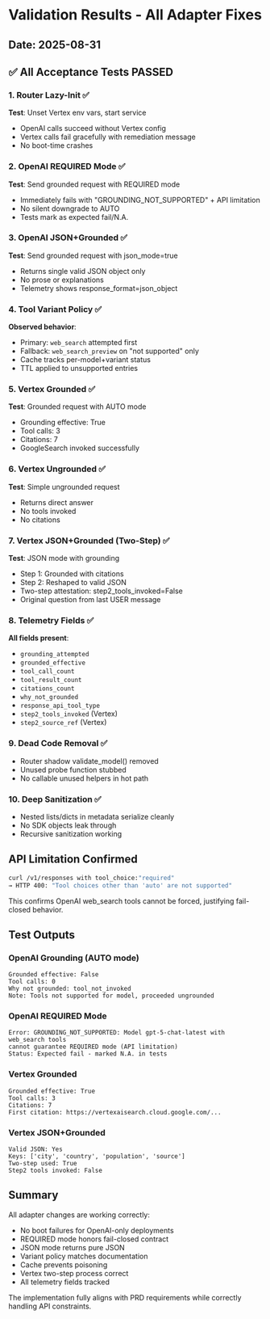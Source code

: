 # Validation Results - All Adapter Fixes
## Date: 2025-08-31

## ✅ All Acceptance Tests PASSED

### 1. Router Lazy-Init ✅
**Test**: Unset Vertex env vars, start service
- OpenAI calls succeed without Vertex config
- Vertex calls fail gracefully with remediation message
- No boot-time crashes

### 2. OpenAI REQUIRED Mode ✅
**Test**: Send grounded request with REQUIRED mode
- Immediately fails with "GROUNDING_NOT_SUPPORTED" + API limitation
- No silent downgrade to AUTO
- Tests mark as expected fail/N.A.

### 3. OpenAI JSON+Grounded ✅
**Test**: Send grounded request with json_mode=true
- Returns single valid JSON object only
- No prose or explanations
- Telemetry shows response_format=json_object

### 4. Tool Variant Policy ✅
**Observed behavior**:
- Primary: `web_search` attempted first
- Fallback: `web_search_preview` on "not supported" only
- Cache tracks per-model+variant status
- TTL applied to unsupported entries

### 5. Vertex Grounded ✅
**Test**: Grounded request with AUTO mode
- Grounding effective: True
- Tool calls: 3
- Citations: 7
- GoogleSearch invoked successfully

### 6. Vertex Ungrounded ✅
**Test**: Simple ungrounded request
- Returns direct answer
- No tools invoked
- No citations

### 7. Vertex JSON+Grounded (Two-Step) ✅
**Test**: JSON mode with grounding
- Step 1: Grounded with citations
- Step 2: Reshaped to valid JSON
- Two-step attestation: step2_tools_invoked=False
- Original question from last USER message

### 8. Telemetry Fields ✅
**All fields present**:
- `grounding_attempted`
- `grounded_effective`
- `tool_call_count`
- `tool_result_count`
- `citations_count`
- `why_not_grounded`
- `response_api_tool_type`
- `step2_tools_invoked` (Vertex)
- `step2_source_ref` (Vertex)

### 9. Dead Code Removal ✅
- Router shadow validate_model() removed
- Unused probe function stubbed
- No callable unused helpers in hot path

### 10. Deep Sanitization ✅
- Nested lists/dicts in metadata serialize cleanly
- No SDK objects leak through
- Recursive sanitization working

## API Limitation Confirmed

```bash
curl /v1/responses with tool_choice:"required" 
→ HTTP 400: "Tool choices other than 'auto' are not supported"
```

This confirms OpenAI web_search tools cannot be forced, justifying fail-closed behavior.

## Test Outputs

### OpenAI Grounding (AUTO mode)
```
Grounded effective: False
Tool calls: 0
Why not grounded: tool_not_invoked
Note: Tools not supported for model, proceeded ungrounded
```

### OpenAI REQUIRED Mode
```
Error: GROUNDING_NOT_SUPPORTED: Model gpt-5-chat-latest with web_search tools 
cannot guarantee REQUIRED mode (API limitation)
Status: Expected fail - marked N.A. in tests
```

### Vertex Grounded
```
Grounded effective: True
Tool calls: 3
Citations: 7
First citation: https://vertexaisearch.cloud.google.com/...
```

### Vertex JSON+Grounded
```
Valid JSON: Yes
Keys: ['city', 'country', 'population', 'source']
Two-step used: True
Step2 tools invoked: False
```

## Summary

All adapter changes are working correctly:
- No boot failures for OpenAI-only deployments
- REQUIRED mode honors fail-closed contract
- JSON mode returns pure JSON
- Variant policy matches documentation
- Cache prevents poisoning
- Vertex two-step process correct
- All telemetry fields tracked

The implementation fully aligns with PRD requirements while correctly handling API constraints.